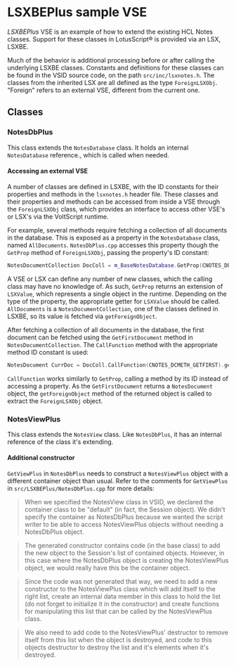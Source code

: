 # LSXBEPlus sample VSE

*LSXBEPlus* VSE is an example of how to extend the existing HCL Notes classes. Support for these classes in LotusScript&reg; is provided via an LSX, LSXBE.

Much of the behavior is additional processing before or after calling the underlying LSXBE classes. Constants and definitions for these classes can be found in the VSID source code, on the path `src/inc/lsxnotes.h`. The classes from the inherited LSX are all defined as the type `ForeignLSXObj`. "Foreign" refers to an external VSE, different from the current one.

## Classes

### NotesDbPlus

This class extends the `NotesDatabase` class. It holds an internal `NotesDatabase` reference., which is called when needed.

#### Accessing an external VSE

A number of classes are defined in LSXBE, with the ID constants for their properties and methods in the `lsxnotes.h` header file. These classes and their properties and methods can be accessed from inside a VSE through the `ForeignLSXObj` class, which provides an interface to access other VSE's or LSX's via the VoltScript runtime.

For example, several methods require fetching a collection of all documents in the database. This is exposed as a property in the `NotesDatabase` class, named `AllDocuments`. `NotesDbPlus.cpp` accesses this property though the `GetProp` method of `ForeignLSXObj`, passing the property's ID constant:

```C++
NotesDocumentCollection DocColl = m_BaseNotesDatabase.GetProp(CNOTES_DBPROP_FINDALLDOCS).getForeignObject();
```

A VSE or LSX can define any number of new classes, which the calling class may have no knowledge of. As such, `GetProp` returns an extension of `LSXValue`, which represents a single object in the runtime. Depending on the type of the property, the appropriate getter for `LSXValue` should be called. `AllDocuments` is a `NotesDocumentCollection`, one of the classes defined in LSXBE, so its value is fetched via `getForeignObject`.

After fetching a collection of all documents in the database, the first document can be fetched using the `GetFirstDocument` method in `NotesDocumentCollection`. The `CallFunction` method with the appropriate method ID constant is used:

```C++
NotesDocument CurrDoc = DocColl.CallFunction(CNOTES_DCMETH_GETFIRST).getForeignObject();
```

`CallFunction` works similarly to `GetProp`, calling a method by its ID instead of accessing a property. As the `GetFirstDocument` returns a `NotesDocument` object, the `getForeignObject` method of the returned object is called to extract the `ForeignLSXObj` object.

### NotesViewPlus

This class extends the `NotesView` class. Like `NotesDbPlus`, it has an internal reference of the class it's extending.

#### Additional constructor

`GetViewPlus` in `NotesDbPlus` needs to construct a `NotesViewPlus` object with a different container object than usual. Refer to the comments for `GetViewPlus` in `src/LSXBEPlus/NotesDbPlus.cpp` for more details:

> When we specified the NotesView class in VSID, we declared the container class to be "default" (in fact, the Session object). We didn't specify the container as NotesDbPlus because we wanted the script writer to be able to access NotesViewPlus objects without needing a NotesDbPlus object. 

> The generated constructor contains code (in the base class) to add the new object to the Session's list of contained objects. However, in this case where the NotesDbPlus object is creating the NotesViewPlus object, we would really have this be the container object.

> Since the code was not generated that way, we need to add a new constructor to the NotesViewPlus class which will add itself to the right list, create an internal data member in this class to hold the list (do not forget to initialize it in the constructor) and create functions for manipulating this list that can be called by the NotesViewPlus class.

> We also need to add code to the NotesViewPlus' destructor to remove itself from this list when the object is destroyed, and code to this objects destructor to destroy the list and it's elements when it's destroyed.
